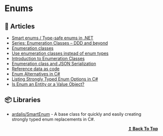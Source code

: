 
# Enums

## 📕 Articles
- [Smart enums / Type-safe enums in .NET](https://www.meziantou.net/smart-enums-type-safe-enums-in-dotnet.htm)
- [Series: Enumeration Classes – DDD and beyond](https://ankitvijay.net/2020/06/12/series-enumeration-classes-ddd-and-beyond/)
- [Enumeration classes](https://lostechies.com/jimmybogard/2008/08/12/enumeration-classes/)
- [Use enumeration classes instead of enum types](https://docs.microsoft.com/en-us/dotnet/architecture/microservices/microservice-ddd-cqrs-patterns/enumeration-classes-over-enum-types)
- [Introduction to Enumeration Classes](https://ankitvijay.net/2020/05/21/introduction-enumeration-class/)
- [Enumeration class and JSON Serialization](https://ankitvijay.net/2020/06/01/enumeration-class-serialization/)
- [Reference data as code](https://enterprisecraftsmanship.com/posts/reference-data-as-code/)
- [Enum Alternatives in C#](https://ardalis.com/enum-alternatives-in-c/)
- [Listing Strongly Typed Enum Options in C#](https://ardalis.com/listing-strongly-typed-enum-options-in-c/)
- [Is Enum an Entity or a Value Object?](https://www.getdrip.com/deliveries/247895cxmb7tqv7bsv8w?view_in_browser=true&__s=fk6miphh1sspz3nnxtpu)
## 📦 Libraries

- [ardalis/SmartEnum](https://github.com/ardalis/SmartEnum) - A base class for quickly and easily creating strongly typed enum replacements in C#.

<div align="right">
  <b><a href="#contents">↥ Back To Top</a></b>
</div>
